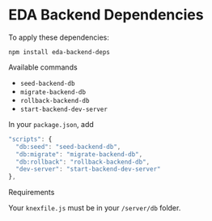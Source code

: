 # EDA Backend Dependencies

To apply these dependencies:

    npm install eda-backend-deps

Available commands

* `seed-backend-db`
* `migrate-backend-db`
* `rollback-backend-db`
* `start-backend-dev-server`

In your `package.json`, add

```js
"scripts": {
  "db:seed": "seed-backend-db",
  "db:migrate": "migrate-backend-db",
  "db:rollback": "rollback-backend-db",
  "dev-server": "start-backend-dev-server"
},
```

Requirements

Your `knexfile.js` must be in your `/server/db` folder.
